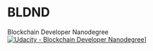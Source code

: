 # BLDND
Blockchain Developer Nanodegree [![Udacity - Blockchain Developer Nanodegree](https://goo.gl/ED6YoS)](https://www.udacity.com/blockchain)]
